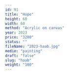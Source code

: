 ```yaml
---
id: 91
title: "Hope"
height: 60
width: 60
method: "Acrylic on canvas"
year: 2023
price: "3200"
status: ""
fileName: "2023-haab.jpg"
medie: "painting"
draft: "false"
slug: "haab"
weight: "100"
---
```

